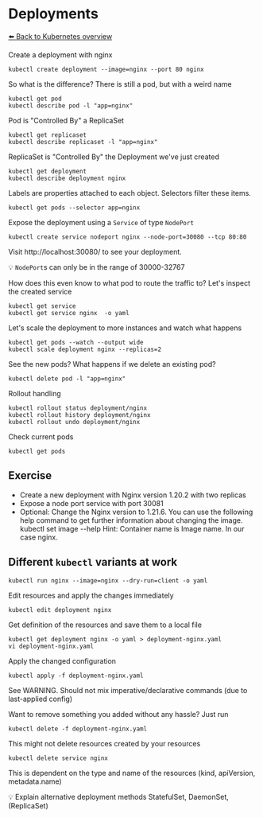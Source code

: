 # Deployments
[⬅️ Back to Kubernetes overview](kubernetes.md)

Create a deployment with nginx
```shell
kubectl create deployment --image=nginx --port 80 nginx 
```
So what is the difference? There is still a pod, but with a weird name
```shell
kubectl get pod
kubectl describe pod -l "app=nginx"
```
Pod is "Controlled By" a ReplicaSet
```shell
kubectl get replicaset
kubectl describe replicaset -l "app=nginx"
```
ReplicaSet is "Controlled By" the Deployment we've just created
```shell
kubectl get deployment
kubectl describe deployment nginx
```

Labels are properties attached to each object. Selectors filter these items.
```shell
kubectl get pods --selector app=nginx
```

Expose the deployment using a `Service` of type `NodePort`
```shell
kubectl create service nodeport nginx --node-port=30080 --tcp 80:80
```
Visit http://localhost:30080/ to see your deployment.

💡 `NodePort`s can only be in the range of 30000-32767

How does this even know to what pod to route the traffic to? Let's inspect the created service
```shell
kubectl get service
kubectl get service nginx  -o yaml
```

Let's scale the deployment to more instances and watch what happens
```shell
kubectl get pods --watch --output wide
kubectl scale deployment nginx --replicas=2
```

See the new pods? What happens if we delete an existing pod?
```shell
kubectl delete pod -l "app=nginx"
```

Rollout handling
```shell
kubectl rollout status deployment/nginx
kubectl rollout history deployment/nginx
kubectl rollout undo deployment/nginx
```

Check current pods
```shell
kubectl get pods
```

## Exercise
* Create a new deployment with Nginx version 1.20.2 with two replicas
* Expose a node port service with port 30081
* Optional: Change the Nginx version to 1.21.6. You can use the following help command to get further information about changing the image. kubectl set image --help Hint: Container name is Image name. In our case nginx. 

## Different `kubectl` variants at work
```shell
kubectl run nginx --image=nginx --dry-run=client -o yaml
```
Edit resources and apply the changes immediately
```shell
kubectl edit deployment nginx
```
Get definition of the resources and save them to a local file
```shell
kubectl get deployment nginx -o yaml > deployment-nginx.yaml
vi deployment-nginx.yaml
```
Apply the changed configuration
```shell
kubectl apply -f deployment-nginx.yaml
```
See WARNING. Should not mix imperative/declarative commands (due to last-applied config)

Want to remove something you added without any hassle? Just run
```shell
kubectl delete -f deployment-nginx.yaml
```

This might not delete resources created by your resources
```shell
kubectl delete service nginx
```

This is dependent on the type and name of the resources (kind, apiVersion, metadata.name)

💡 Explain alternative deployment methods StatefulSet, DaemonSet, (ReplicaSet)

